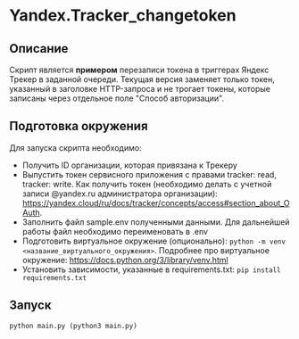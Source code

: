 # Yandex.Tracker_changetoken

## Описание

Скрипт является **примером** перезаписи токена в триггерах Яндекс Трекер в заданной очереди. Текущая версия заменяет только токен, указанный в заголовке HTTP-запроса и не трогает токены, которые записаны через отдельное поле "Способ авторизации". 

## Подготовка окружения

Для запуска скрипта необходимо:

- Получить ID организации, которая привязана к Трекеру
- Выпустить токен сервисного приложения с правами tracker: read, tracker: write. Как получить токен (необходимо делать с учетной записи @yandex.ru администратора организации): https://yandex.cloud/ru/docs/tracker/concepts/access#section_about_OAuth.
- Заполнить файл sample.env полученными данными. Для дальнейшей работы файл необходимо переименовать в .env
- Подготовить виртуальное окружение (опционально): `python -m venv <название_виртуального_окружения>`. Подробнее про виртуальное окружение: https://docs.python.org/3/library/venv.html
- Установить зависимости, указанные в requirements.txt: `pip install requirements.txt`

## Запуск

`python main.py (python3 main.py)`

